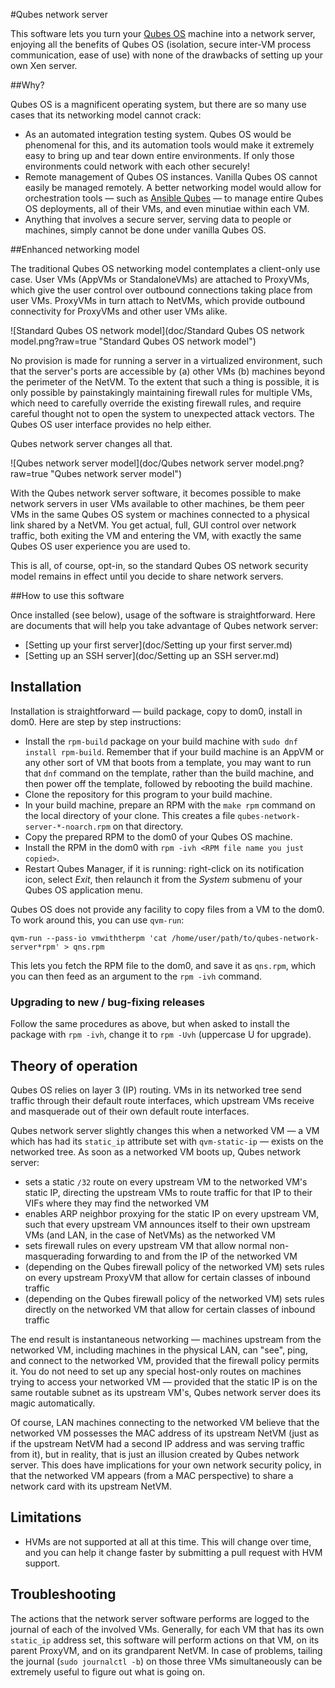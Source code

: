 #Qubes network server

This software lets you turn your [Qubes OS](https://www.qubes-os.org/) machine into a network server, enjoying all the benefits of Qubes OS (isolation, secure inter-VM process communication, ease of use) with none of the drawbacks of setting up your own Xen server.

##Why?

Qubes OS is a magnificent operating system, but there are so many use cases that its networking model cannot crack:

* As an automated integration testing system.  Qubes OS would be
  phenomenal for this, and its automation tools would make it
  extremely easy to bring up and tear down entire environments.
  If only those environments could network with each other securely!
* Remote management of Qubes OS instances.  Vanilla Qubes OS cannot
  easily be managed remotely.  A better networking model would allow
  for orchestration tools — such as
  [Ansible Qubes](https://github.com/Rudd-O/ansible-qubes) — to manage
  entire Qubes OS deployments, all of their VMs, and even minutiae
  within each VM.
* Anything that involves a secure server, serving data to people or
  machines, simply cannot be done under vanilla Qubes OS.

##Enhanced networking model

The traditional Qubes OS networking model contemplates a client-only
use case.  User VMs (AppVMs or StandaloneVMs) are attached to ProxyVMs,
which give the user control over outbound connections taking place from
user VMs.  ProxyVMs in turn attach to NetVMs, which provide outbound
connectivity for ProxyVMs and other user VMs alike.

![Standard Qubes OS network model](doc/Standard Qubes OS network model.png?raw=true "Standard Qubes OS network model")

No provision is made for running a server in a virtualized environment,
such that the server's ports are accessible by (a) other VMs (b) machines
beyond the perimeter of the NetVM.  To the extent that such a thing is
possible, it is only possible by painstakingly maintaining firewall rules
for multiple VMs, which need to carefully override the existing firewall
rules, and require careful thought not to open the system to unexpected
attack vectors.  The Qubes OS user interface provides no help either.

Qubes network server changes all that.

![Qubes network server model](doc/Qubes network server model.png?raw=true "Qubes network server model")

With the Qubes network server software, it becomes possible to make
network servers in user VMs available to other machines, be them
peer VMs in the same Qubes OS system or machines connected to
a physical link shared by a NetVM.  You get actual, full, GUI control
over network traffic, both exiting the VM and entering the VM, with
exactly the same Qubes OS user experience you are used to.

This is all, of course, opt-in, so the standard Qubes OS network security
model remains in effect until you decide to share network servers.

##How to use this software

Once installed (see below), usage of the software is straightforward.
Here are documents that will help you take advantage of Qubes
network server:

* [Setting up your first server](doc/Setting up your first server.md)
* [Setting up an SSH server](doc/Setting up an SSH server.md)


## Installation

Installation is straightforward — build package, copy to dom0,
install in dom0.  Here are step by step instructions:

* Install the `rpm-build` package on your build machine
  with `sudo dnf install rpm-build`.  Remember that if your
  build machine is an AppVM or any other sort of VM that boots
  from a template, you may want to run that `dnf` command on the
  template, rather than the build machine, and then power off
  the template, followed by rebooting the build machine.
* Clone the repository for this program to your build machine.
* In your build machine, prepare an RPM with the `make rpm`
  command on the local directory of your clone.  This creates a file
  `qubes-network-server-*-noarch.rpm` on that directory.
* Copy the prepared RPM to the dom0 of your Qubes OS machine.
* Install the RPM in the dom0 with
  `rpm -ivh <RPM file name you just copied>`.
* Restart Qubes Manager, if it is running: right-click on its
  notification icon, select *Exit*, then relaunch it from the
  *System* submenu of your Qubes OS application menu.

Qubes OS does not provide any facility to copy files from
a VM to the dom0.  To work around this, you can use `qvm-run`:

```
qvm-run --pass-io vmwiththerpm 'cat /home/user/path/to/qubes-network-server*rpm' > qns.rpm
```

This lets you fetch the RPM file to the dom0, and save it as `qns.rpm`,
which you can then feed as an argument to the `rpm -ivh` command.

### Upgrading to new / bug-fixing releases

Follow the same procedures as above, but when asked to install the package
with `rpm -ivh`, change it to `rpm -Uvh` (uppercase U for upgrade).

## Theory of operation

Qubes OS relies on layer 3 (IP) routing.  VMs in its networked tree send traffic through
their default route interfaces, which upstream VMs receive and masquerade out of their own
default route interfaces.

Qubes network server slightly changes this when a networked VM — a VM which has had its
`static_ip` attribute set with `qvm-static-ip` — exists on the networked tree.  As soon
as a networked VM boots up, Qubes network server:

* sets a static `/32` route on every upstream VM to the networked VM's static IP,
  directing the upstream VMs to route traffic for that IP to their VIFs where
  they may find the networked VM
* enables ARP neighbor proxying for the static IP on every upstream VM, such that
  every upstream VM announces itself to their own upstream VMs (and LAN, in the
  case of NetVMs) as the networked VM 
* sets firewall rules on every upstream VM that allow normal non-masquerading forwarding
  to and from the IP of the networked VM
* (depending on the Qubes firewall policy of the networked VM) sets rules on every
  upstream ProxyVM that allow for certain classes of inbound traffic
* (depending on the Qubes firewall policy of the networked VM) sets rules directly
  on the networked VM that allow for certain classes of inbound traffic

The end result is instantaneous networking — machines upstream from the networked VM,
including machines in the physical LAN, can "see", ping, and connect to the networked
VM, provided that the firewall policy permits it.  You do not need to set up any
special host-only routes on machines trying to access your networked VM — provided
that the static IP is on the same routable subnet as its upstream VM's, Qubes
network server does its magic automatically.

Of course, LAN machines connecting to the networked VM believe that the networked VM
possesses the MAC address of its upstream NetVM (just as if the upstream NetVM had a
second IP address and was serving traffic from it), but in reality, that is just an
illusion created by Qubes network server.  This does have implications for your own
network security policy, in that the networked VM appears (from a MAC perspective)
to share a network card with its upstream NetVM.

## Limitations

* HVMs are not supported at all at this time.  This will change over time, and
  you can help it change faster by submitting a pull request with HVM support.

## Troubleshooting

The actions that the network server software performs are logged to the journal of each of the involved VMs.  Generally, for each VM that has its own `static_ip` address set, this software will perform actions on that VM, on its parent ProxyVM, and on its grandparent NetVM.  In case of problems, tailing the journal (`sudo journalctl -b`) on those three VMs simultaneously can be extremely useful to figure out what is going on.
